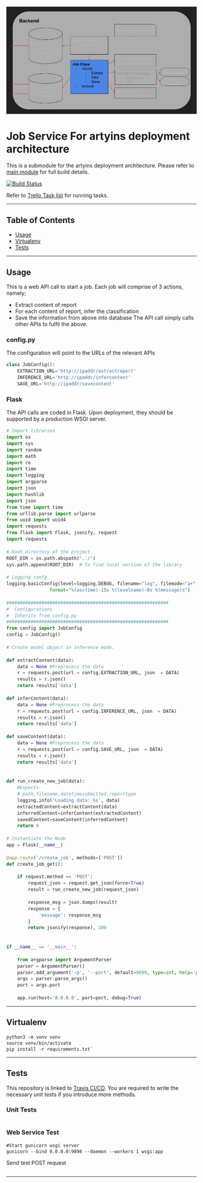 [![Job Service](https://github.com/jax79sg/artyins-jobservice/raw/master/images/SoftwareArchitectureJobService.jpg)]()

# Job Service For artyins deployment architecture
This is a submodule for the artyins deployment architecture. Please refer to [main module](https://github.com/jax79sg/artyins) for full build details.

[![Build Status](https://travis-ci.com/jax79sg/artyins-jobservice.svg?branch=master)](https://travis-ci.com/jax79sg/artyins-jobservice)

Refer to [Trello Task list](https://trello.com/c/k32yAwNL) for running tasks.

---

## Table of Contents

- [Usage](#Usage)
- [Virtualenv](#Virtualenv)
- [Tests](#Tests)

---

## Usage
This is a web API call to start a job. Each job will comprise of 3 actions, namely;
- Extract content of report
- For each content of report, infer the classification
- Save the information from above into database
The API call simply calls other APIs to fulfil the above.

### config.py
The configuration will point to the URLs of the relevant APIs
```python
class JobConfig():
    EXTRACTION_URL='http://ipaddr/extractreport'
    INFERENCE_URL='http://ipaddr/infercontent'
    SAVE_URL='http://ipaddr/savecontent'
```

### Flask
The API calls are coded in Flask. Upon deployment, they should be supported by a production WSGI server.
```python
# Import libraries
import os
import sys
import random
import math
import re
import time
import logging
import argparse
import json
import hashlib
import json
from time import time
from urllib.parse import urlparse
from uuid import uuid4
import requests
from flask import Flask, jsonify, request
import requests

# Root directory of the project
ROOT_DIR = os.path.abspath("../")
sys.path.append(ROOT_DIR)  # To find local version of the library

# Logging confg
logging.basicConfig(level=logging.DEBUG, filename="log", filemode="a+",
                format="%(asctime)-15s %(levelname)-8s %(message)s")

############################################################
#  Configurations
#  Inherits from config.py
############################################################
from config import JobConfig
config = JobConfig()

# Create model object in inference mode.

def extractContent(data):
    data = None #Preprocess the data
    r = requests.post(url = config.EXTRACTION_URL, json  = DATA)
    results = r.json()
    return results['data']

def inferContent(data):
    data = None #Preprocess the data
    r = requests.post(url = config.INFERENCE_URL, json  = DATA)
    results = r.json()
    return results['data']
  
def saveContent(data):
    data = None #Preprocess the data
    r = requests.post(url = config.SAVE_URL, json  = DATA)
    results = r.json()
    return results['data']
 

def run_create_new_job(data):
    #Expects 
    # path,filename,datetimesubmitted,reporttype
    logging.info('Loading data: %s', data)
    extractedContent=extractContent(data)
    inferredContent=inferContent(extractedContent)
    savedContent=saveContent(inferredContent)
    return 0

# Instantiate the Node
app = Flask(__name__)

@app.route('/create_job', methods=['POST'])
def create_job_get():

    if request.method == 'POST':
        request_json = request.get_json(force=True)
        result = run_create_new_job(request_json)
        
        response_msg = json.dumps(result)
        response = {
            'message': response_msg
        }
        return jsonify(response), 200


if __name__ == '__main__':

    from argparse import ArgumentParser
    parser = ArgumentParser()
    parser.add_argument('-p', '--port', default=9898, type=int, help='port to listen on')
    args = parser.parse_args()
    port = args.port

    app.run(host='0.0.0.0', port=port, debug=True)
```
---

## Virtualenv
```shell
python3 -m venv venv
source venv/bin/activate
pip install -r requirements.txt`
```
---

## Tests 
This repository is linked to [Travis CI/CD](https://travis-ci.com/jax79sg/artyins-jobservice). You are required to write the necessary unit tests if you introduce more methods.
### Unit Tests
```python

```

### Web Service Test
```
#Start gunicorn wsgi server
gunicorn --bind 0.0.0.0:9898 --daemon --workers 1 wsgi:app
```
Send test POST request
```python
```

---

